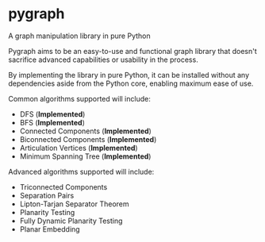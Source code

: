 # pygraph
A graph manipulation library in pure Python

Pygraph aims to be an easy-to-use and functional graph library that doesn't sacrifice advanced capabilities or usability in the process.

By implementing the library in pure Python, it can be installed without any dependencies aside from the Python core, enabling maximum ease of use.

Common algorithms supported will include:
* DFS (**Implemented**)
* BFS (**Implemented**)
* Connected Components (**Implemented**)
* Biconnected Components (**Implemented**)
* Articulation Vertices (**Implemented**)
* Minimum Spanning Tree (**Implemented**)

Advanced algorithms supported will include:
* Triconnected Components
* Separation Pairs
* Lipton-Tarjan Separator Theorem
* Planarity Testing
* Fully Dynamic Planarity Testing
* Planar Embedding
